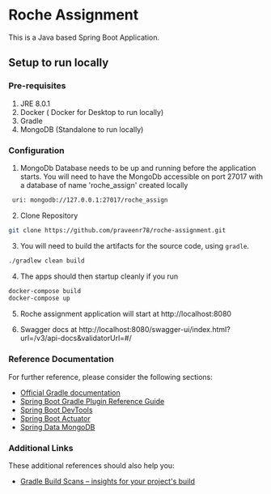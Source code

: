 
# Roche Assignment

This is a Java based Spring Boot Application.


## Setup to run locally

### Pre-requisites

1. JRE 8.0.1
2. Docker ( Docker for Desktop to run locally)
3. Gradle
4. MongoDB (Standalone to run locally)


### Configuration

1. MongoDb Database needs to be up and running before the application starts. You will need to have the  MongoDb  accessible on port 27017 with a database of name 'roche_assign' created locally

```sh
 uri: mongodb://127.0.0.1:27017/roche_assign
```

2. Clone Repository

```sh
git clone https://github.com/praveenr78/roche-assignment.git

```
3. You will need to build the artifacts for the source code, using `gradle`.

```sh
./gradlew clean build
```
4. The apps should then startup cleanly if you run

```sh
docker-compose build
docker-compose up
```

5. Roche assignment application will start at http://localhost:8080 

6. Swagger docs at http://localhost:8080/swagger-ui/index.html?url=/v3/api-docs&validatorUrl=#/

### Reference Documentation
For further reference, please consider the following sections:

* [Official Gradle documentation](https://docs.gradle.org)
* [Spring Boot Gradle Plugin Reference Guide](https://docs.spring.io/spring-boot/docs/2.2.5.RELEASE/gradle-plugin/reference/html/)
* [Spring Boot DevTools](https://docs.spring.io/spring-boot/docs/2.2.5.RELEASE/reference/htmlsingle/#using-boot-devtools)
* [Spring Boot Actuator](https://docs.spring.io/spring-boot/docs/2.2.5.RELEASE/reference/htmlsingle/#production-ready)
* [Spring Data MongoDB](https://docs.spring.io/spring-boot/docs/2.2.5.RELEASE/reference/htmlsingle/#boot-features-mongodb)

### Additional Links
These additional references should also help you:

* [Gradle Build Scans – insights for your project's build](https://scans.gradle.com#gradle)


